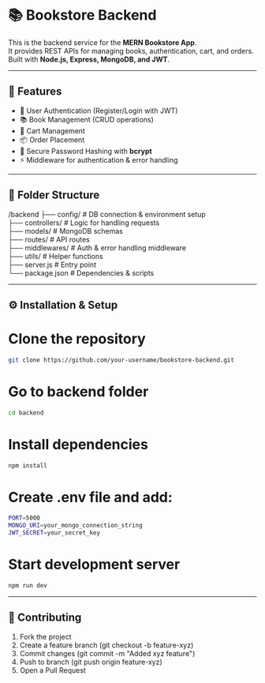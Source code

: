 # 📚 Bookstore Backend  

This is the backend service for the **MERN Bookstore App**.  
It provides REST APIs for managing books, authentication, cart, and orders.  
Built with **Node.js, Express, MongoDB, and JWT**.  

---

## 🚀 Features  

- 🔐 User Authentication (Register/Login with JWT)  
- 📚 Book Management (CRUD operations)  
- 🛒 Cart Management  
- 📦 Order Placement  
- 🔑 Secure Password Hashing with **bcrypt**  
- ⚡ Middleware for authentication & error handling  

---

## 📂 Folder Structure  

/backend
├── config/         # DB connection & environment setup  
├── controllers/    # Logic for handling requests  
├── models/         # MongoDB schemas  
├── routes/         # API routes  
├── middlewares/    # Auth & error handling middleware  
├── utils/          # Helper functions  
├── server.js       # Entry point  
└── package.json    # Dependencies & scripts  

---

## ⚙️ Installation & Setup

# Clone the repository

```bash
git clone https://github.com/your-username/bookstore-backend.git
```

# Go to backend folder

```bash
cd backend
```

# Install dependencies

```bash
npm install
```

# Create .env file and add:

```bash
PORT=5000
MONGO_URI=your_mongo_connection_string
JWT_SECRET=your_secret_key
```

# Start development server

```bash
npm run dev
```

---

## 🤝 Contributing

1. Fork the project
2. Create a feature branch (git checkout -b feature-xyz)
3. Commit changes (git commit -m "Added xyz feature")
4. Push to branch (git push origin feature-xyz)
5. Open a Pull Request
